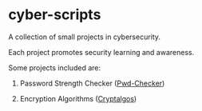 # cyber-scripts

A collection of small projects in cybersecurity.

Each project promotes security learning and awareness.

Some projects included are:

1) Password Strength Checker ([Pwd-Checker](https://github.com/RamDanny/cyber-scripts/tree/main/pwd-checker))

2) Encryption Algorithms ([Cryptalgos](https://github.com/RamDanny/cryptalgos))

